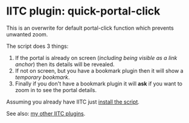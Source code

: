 # IITC plugin: quick-portal-click

This is an overwrite for default portal-click function which prevents unwanted zoom.

The script does 3 things:

1. If the portal is already on screen (*including being visible as a link anchor*) then its details will be revealed.
2. If not on screen, but you have a bookmark plugin then it will show a *temporary bookmark*.
3. Finally if you don't have a bookmark plugin it will __ask__ if you want to zoom in to see the portal details.

Assuming you already have IITC just [install the script](https://github.com/Eccenux/iitc-plugin-quick-portal-click/raw/master/quick-portal-click.user.js).

See also: [my other IITC plugins](https://github.com/search?q=user%3AEccenux+iitc-plugin&type=Repositories).
